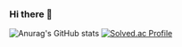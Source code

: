 ### Hi there 🥨
<!--
**yichoya/yichoya** is a ✨ _special_ ✨ repository because its `README.md` (this file) appears on your GitHub profile.

Here are some ideas to get you started:

- 🔭 I’m currently working on ...
- 🌱 I’m currently learning ...
- 👯 I’m looking to collaborate on ...
- 🤔 I’m looking for help with ...
- 💬 Ask me about ...
- 📫 How to reach me: ...
- 😄 Pronouns: ...
- ⚡ Fun fact: ...
-->

![Anurag's GitHub stats](https://github-readme-stats.vercel.app/api?username=yichoya&show_icons=true&theme=transparent)
[![Solved.ac Profile](http://mazassumnida.wtf/api/v2/generate_badge?boj=tensi96)](https://solved.ac/tensi96/)
